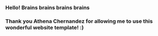 ### Hello! Brains brains brains brains

### Thank you Athena Chernandez for allowing me to use this wonderful website template! :)
